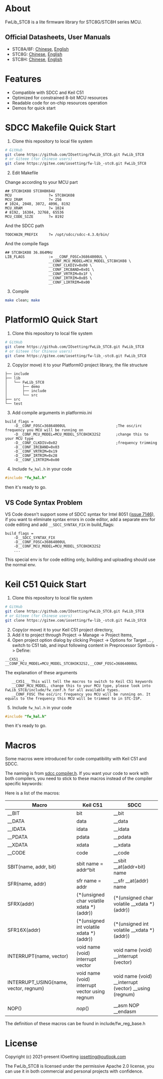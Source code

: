 # About

FwLib_STC8 is a lite firmware library for STC8G/STC8H series MCU.

## Official Datasheets, User Manuals

* STC8A/8F: [Chinese](http://www.stcmcudata.com/STC8F-DATASHEET/STC8A-STC8F.pdf), [English](http://www.stcmcudata.com/STC8F-DATASHEET/STC8A-STC8F-EN.pdf)
* STC8G: [Chinese](http://www.stcmcudata.com/STC8F-DATASHEET/STC8G.pdf), [English](https://www.stcmcudata.com/STC8F-DATASHEET/STC8G-EN.pdf)
* STC8H: [Chinese](http://www.stcmcudata.com/STC8F-DATASHEET/STC8H.pdf), [English](https://www.stcmcudata.com/STC8F-DATASHEET/STC8H-EN.pdf)

# Features

* Compatible with SDCC and Keil C51
* Optimized for constrained 8-bit MCU resources
* Readable code for on-chip resources operation
* Demos for quick start

# SDCC Makefile Quick Start

1. Clone this repository to local file system
```bash
# GitHub
git clone https://github.com/IOsetting/FwLib_STC8.git FwLib_STC8
# or Giteee (for Chinese users)
git clone https://gitee.com/iosetting/fw-lib_-stc8.git FwLib_STC8
```
2. Edit Makefile

Change according to your MCU part
```
## STC8H1K08 STC8H8K64U
MCU                 ?= STC8H1K08
MCU_IRAM            ?= 256
# 1024, 2048, 3072, 4096, 8192
MCU_XRAM            ?= 1024
# 8192, 16384, 32768, 65536
MCU_CODE_SIZE       ?= 8192
```
And the SDCC path
```
TOOCHAIN_PREFIX     ?= /opt/sdcc/sdcc-4.3.0/bin/
```
And the compile flags
```
## STC8H1K08 36.864MHz
LIB_FLAGS           := __CONF_FOSC=36864000UL \
					__CONF_MCU_MODEL=MCU_MODEL_STC8H1K08 \
					__CONF_CLKDIV=0x00 \
					__CONF_IRCBAND=0x01 \
					__CONF_VRTRIM=0x1F \
					__CONF_IRTRIM=0xB5 \
					__CONF_LIRTRIM=0x00 
```

3. Compile

```bash
make clean; make
```



# PlatformIO Quick Start

1. Clone this repository to local file system
```bash
# GitHub
git clone https://github.com/IOsetting/FwLib_STC8.git FwLib_STC8
# or Giteee (for Chinese users)
git clone https://gitee.com/iosetting/fw-lib_-stc8.git FwLib_STC8
```
2. Copy(or move) it to your PlatformIO project library, the file structure
```
├── include
├── lib
│   └── FwLib_STC8
│       ├── demo
│       ├── include
│       └── src
├── src
└── test
```
3. Add compile arguments in platformio.ini
```
build_flags =
    -D__CONF_FOSC=36864000UL                       ;The osc/irc frequency you MCU will be running on
    -D__CONF_MCU_MODEL=MCU_MODEL_STC8H3K32S2       ;change this to your MCU type
    -D__CONF_CLKDIV=0x02                           ;frequency trimming
    -D__CONF_IRCBAND=0x03
    -D__CONF_VRTRIM=0x19
    -D__CONF_IRTRIM=0x28
    -D__CONF_LIRTRIM=0x00
```
4. Include `fw_hal.h` in your code
```c
#include "fw_hal.h"
```
then it's ready to go.

## VS Code Syntax Problem

VS Code doesn't support some of SDCC syntax for Intel 8051 ([issue 7146](https://github.com/microsoft/vscode-cpptools/issues/7146)), if you want to eliminate syntax errors in code editor, add a separate env for code editing and add `__SDCC_SYNTAX_FIX` in build_flags:
```
build_flags =
    -D__SDCC_SYNTAX_FIX
    -D__CONF_FOSC=36864000UL
    -D__CONF_MCU_MODEL=MCU_MODEL_STC8H3K32S2
    ...
```
This special env is for code editing only, building and uploading should use the normal env. 


# Keil C51 Quick Start

1. Clone this repository to local file system
```bash
# GitHub
git clone https://github.com/IOsetting/FwLib_STC8.git FwLib_STC8
# or Giteee (for Chinese users)
git clone https://gitee.com/iosetting/fw-lib_-stc8.git FwLib_STC8
```
2. Copy(or move) it to your Keil C51 project directory, 
3. Add it to project through Project -> Manage -> Project Items,
4. Open project option dialog by clicking Project -> Options for Target ... , switch to C51 tab, and input following content in Preprocessor Symbols -> Define:
```
__CX51__, __CONF_MCU_MODEL=MCU_MODEL_STC8H3K32S2,__CONF_FOSC=36864000UL
```
The explanation of these arguments
``` 
   __CX51__ This will tell the macros to switch to Keil C51 keywords
   __CONF_MCU_MODEL, change this to your MCU type, please look into FwLib_STC8/include/fw_conf.h for all available types.
   __CONF_FOSC The osc/irc frequency you MCU will be running on. It equals to the frequency this MCU will be trimmed to in STC-ISP.
```
5. Include `fw_hal.h` in your code
```c
#include "fw_hal.h"
```
then it's ready to go.

# Macros

Some macros were introduced for code compatibility with Keil C51 and SDCC. 

The naming is from [sdcc compiler.h](https://sourceforge.net/p/sdcc/code/HEAD/tree/trunk/sdcc/device/include/mcs51/compiler.h). If you want your code to work with both compilers, you need to stick to these macros instead of the compiler specific keywords:

Here is a list of the macros:

| Macro | Keil C51 | SDCC |
| ----------- | ---------------- | ----------------- |
| __BIT | bit | __bit |
| __DATA  | data  | __data  |
| __IDATA | idata | __idata |
| __PDATA | pdata | __pdata |
| __XDATA | xdata | __xdata |
| __CODE | code | __code |
| SBIT(name, addr, bit) | sbit name = addr^bit | __sbit __at(addr+bit) name |
| SFR(name, addr) | sfr name = addr | __sfr __at(addr) name |
| SFRX(addr) | (*(unsigned char volatile xdata *)(addr)) | (*(unsigned char volatile __xdata *)(addr)) |
| SFR16X(addr) | (*(unsigned int  volatile xdata *)(addr)) | (*(unsigned int  volatile __xdata *)(addr)) |
| INTERRUPT(name, vector) | void name (void) interrupt vector | void name (void) __interrupt (vector) |
| INTERRUPT_USING(name, vector, regnum) | void name (void) interrupt vector using regnum | void name (void) __interrupt (vector) __using (regnum) |
| NOP() | _nop_() | __asm NOP __endasm |

The definition of these macros can be found in include/fw_reg_base.h


# License

Copyright (c) 2021-present IOsetting <iosetting@outlook.com>

The FwLib_STC8 is licensed under the permissive Apache 2.0 license, you can use it in both commercial and personal projects with confidence.